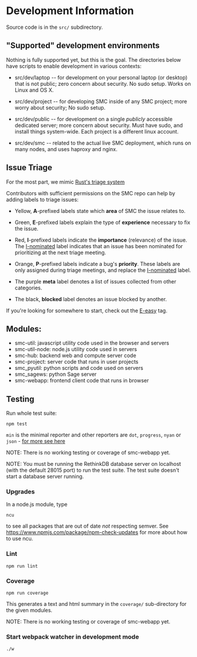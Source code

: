 # Development Information

Source code is in the `src/` subdirectory.

## "Supported" development environments

Nothing is fully supported yet, but this is the goal.  The directories below have
scripts to enable development in various contexts:

- src/dev/laptop -- for development on your personal laptop (or desktop) that is not public; zero concern about security. No sudo setup.  Works on Linux and OS X.

- src/dev/project -- for developing SMC inside of any SMC project; more worry about security; No sudo setup.

- src/dev/public -- for development on a single *publicly* accessible dedicated server; more concern about security.  Must have sudo, and install things system-wide.  Each project is a different linux account.

- src/dev/smc -- related to the actual live SMC deployment, which runs on many nodes, and uses haproxy and nginx.

## Issue Triage
For the most part, we mimic [Rust's triage system](https://github.com/rust-lang/rust/blob/master/CONTRIBUTING.md#issue-triage)

Contributors with sufficient permissions on the SMC repo can help by adding
labels to triage issues:

* Yellow, **A**-prefixed labels state which **area** of SMC the issue relates to.

* Green, **E**-prefixed labels explain the type of **experience** necessary
  to fix the issue.

* Red, **I**-prefixed labels indicate the **importance** (relevance) of the issue. The
  [I-nominated][inom] label indicates that an issue has been nominated for
  prioritizing at the next triage meeting.

* Orange, **P**-prefixed labels indicate a bug's **priority**. These labels
  are only assigned during triage meetings, and replace the [I-nominated][inom]
  label.

* The purple **meta** label denotes a list of issues collected from other categories.


* The black, **blocked** label denotes an issue blocked by another.

If you're looking for somewhere to start, check out the [E-easy][eeasy] tag.

[inom]:https://github.com/sagemathinc/smc/labels/I-nominated
[eeasy]:https://github.com/sagemathinc/smc/labels/E-easy


## Modules:

- smc-util:      javascript utility code used in the browser and servers
- smc-util-node: node.js utility code used in servers
- smc-hub:       backend web and compute server code
- smc-project:   server code that runs in user projects
- smc_pyutil:    python scripts and code used on servers
- smc_sagews:    python Sage server
- smc-webapp:    frontend client code that runs in browser

## Testing

Run whole test suite:

    npm test

`min` is the minimal reporter and
other reporters are `dot`, `progress`, `nyan` or `json` - [for more see here](http://mochajs.org/)

NOTE: There is no working testing or coverage of smc-webapp yet.

NOTE: You must be running the RethinkDB database server on localhost (with the default 28015 port) to run the test suite.  The test suite doesn't start a database server running.

### Upgrades

In a node.js module, type

    ncu

to see all packages that are out of date *not* respecting semver.  See https://www.npmjs.com/package/npm-check-updates for more about how to use ncu.

### Lint

    npm run lint

### Coverage

    npm run coverage

This generates a text and html summary in the `coverage/` sub-directory for the given modules.

NOTE: There is no working testing or coverage of smc-webapp yet.

### Start webpack watcher in development mode

    ./w
